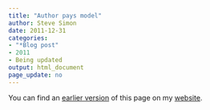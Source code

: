```yaml
---
title: "Author pays model"
author: Steve Simon
date: 2011-12-31
categories:
- "*Blog post"
- 2011
- Being updated
output: html_document
page_update: no
---
```


You can find an [earlier version][sim1] of this page on my [website][sim2].

[sim1]: http://www.pmean.com/11/AuthorPays.html
[sim2]: http://www.pmean.com
